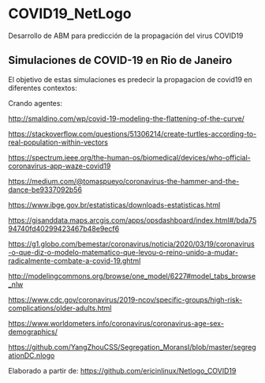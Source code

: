 # COVID19_NetLogo
Desarrollo de ABM para predicción de la propagación del virus COVID19


## Simulaciones de COVID-19 en Rio de Janeiro
El objetivo de estas simulaciones es predecir la propagacion de covid19 en diferentes contextos: 


Crando agentes:

http://smaldino.com/wp/covid-19-modeling-the-flattening-of-the-curve/

https://stackoverflow.com/questions/51306214/create-turtles-according-to-real-population-within-vectors

https://spectrum.ieee.org/the-human-os/biomedical/devices/who-official-coronavirus-app-waze-covid19

https://medium.com/@tomaspueyo/coronavirus-the-hammer-and-the-dance-be9337092b56

https://www.ibge.gov.br/estatisticas/downloads-estatisticas.html

https://gisanddata.maps.arcgis.com/apps/opsdashboard/index.html#/bda7594740fd40299423467b48e9ecf6

https://g1.globo.com/bemestar/coronavirus/noticia/2020/03/19/coronavirus-o-que-diz-o-modelo-matematico-que-levou-o-reino-unido-a-mudar-radicalmente-combate-a-covid-19.ghtml

http://modelingcommons.org/browse/one_model/6227#model_tabs_browse_nlw

https://www.cdc.gov/coronavirus/2019-ncov/specific-groups/high-risk-complications/older-adults.html

https://www.worldometers.info/coronavirus/coronavirus-age-sex-demographics/

https://github.com/YangZhouCSS/Segregation_MoransI/blob/master/segregationDC.nlogo

Elaborado a partir de:
https://github.com/ericinlinux/Netlogo_COVID19
